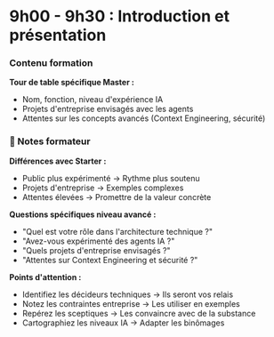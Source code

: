 # 9h00 - 9h30 : Introduction et présentation

### Contenu formation

**Tour de table spécifique Master :**
- Nom, fonction, niveau d'expérience IA
- Projets d'entreprise envisagés avec les agents
- Attentes sur les concepts avancés (Context Engineering, sécurité)

### 📝 Notes formateur

**Différences avec Starter :**
- Public plus expérimenté → Rythme plus soutenu
- Projets d'entreprise → Exemples complexes
- Attentes élevées → Promettre de la valeur concrète

**Questions spécifiques niveau avancé :**
- "Quel est votre rôle dans l'architecture technique ?"
- "Avez-vous expérimenté des agents IA ?"
- "Quels projets d'entreprise envisagés ?"
- "Attentes sur Context Engineering et sécurité ?"

**Points d'attention :**
- Identifiez les décideurs techniques → Ils seront vos relais
- Notez les contraintes entreprise → Les utiliser en exemples
- Repérez les sceptiques → Les convaincre avec de la substance
- Cartographiez les niveaux IA → Adapter les binômages
